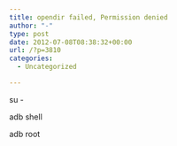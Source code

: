 ```yaml
---
title: opendir failed, Permission denied
author: "-"
type: post
date: 2012-07-08T08:38:32+00:00
url: /?p=3810
categories:
  - Uncategorized

---
```

su -

adb shell

adb root

